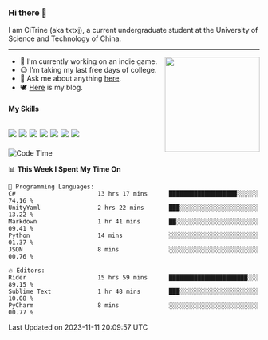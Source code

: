 ### Hi there 👋

I am CiTrine (aka txtxj), a current undergraduate student at the University of Science and Technology of China.

---

<img align="right" height="190" src="http://github-profile-summary-cards.vercel.app/api/cards/stats?username=txtxj&theme=vue">

- 🌱 I'm currently working on an indie game.
- 😉 I'm taking my last free days of college.
- 💬 Ask me about anything [here](https://github.com/txtxj/txtxj/issues).
- 🕊️ [Here](https://txtxj.top) is my blog.

#### My Skills

![](https://img.shields.io/badge/Unity-000000?logo=unity&logoColor=fff)
![](https://img.shields.io/badge/C%23-239120?logo=csharp&logoColor=fff)
![](https://img.shields.io/badge/Python-3e74a2?logo=python&logoColor=fff)
![](https://img.shields.io/badge/C++-65318e?logo=cplusplus&logoColor=fff)
![](https://img.shields.io/badge/C-5654a2?logo=c&logoColor=fff)
![](https://img.shields.io/badge/Blender-f5792a?logo=blender&logoColor=fff)
![](https://img.shields.io/badge/MS%20SQL-cc2927?logo=microsoftsqlserver&logoColor=fff)
---

<!--START_SECTION:waka-->
![Code Time](http://img.shields.io/badge/Code%20Time-1%2C463%20hrs%202%20mins-blue)

📊 **This Week I Spent My Time On** 

```text
💬 Programming Languages: 
C#                       13 hrs 17 mins      ███████████████████░░░░░░   74.16 % 
UnityYaml                2 hrs 22 mins       ███░░░░░░░░░░░░░░░░░░░░░░   13.22 % 
Markdown                 1 hr 41 mins        ██░░░░░░░░░░░░░░░░░░░░░░░   09.41 % 
Python                   14 mins             ░░░░░░░░░░░░░░░░░░░░░░░░░   01.37 % 
JSON                     8 mins              ░░░░░░░░░░░░░░░░░░░░░░░░░   00.76 % 

🔥 Editors: 
Rider                    15 hrs 59 mins      ██████████████████████░░░   89.15 % 
Sublime Text             1 hr 48 mins        ███░░░░░░░░░░░░░░░░░░░░░░   10.08 % 
PyCharm                  8 mins              ░░░░░░░░░░░░░░░░░░░░░░░░░   00.77 % 
```


 Last Updated on 2023-11-11 20:09:57 UTC
<!--END_SECTION:waka-->
